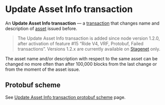 # Update Asset Info transaction

An **Update Asset Info transaction** — a [transaction](/en/blockchain/transaction) that changes name and description of [asset](/en/blockchain/token) issued before.

> The Update Asset Info transaction is added since node version 1.2.0, after activation of feature #15 “Ride V4, VRF, Protobuf, Failed transactions”. Versions 1.2.x are currently available on [Stagenet](/en/blockchain/blockchain-network/stage-network) only.

The asset name and/or description with respect to the same asset can be changed no more often than after 100,000 blocks from the last change or from the moment of the asset issue.

## Protobuf scheme

See [Update Asset Info transaction protobuf scheme](/en/blockchain/binary-format/transaction-protobuf-scheme/update-asset-info-transaction-protobuf-scheme) page.
